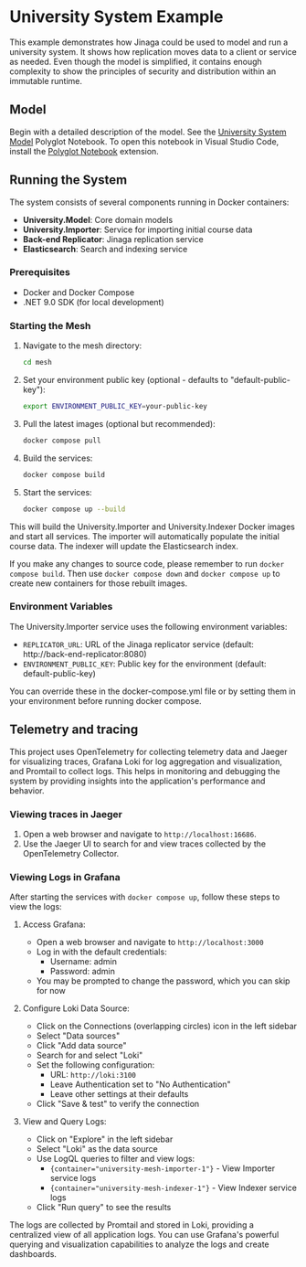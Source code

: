 # University System Example

This example demonstrates how Jinaga could be used to model and run a university system. It shows how replication moves data to a client or service as needed. Even though the model is simplified, it contains enough complexity to show the principles of security and distribution within an immutable runtime.

## Model

Begin with a detailed description of the model. See the [University System Model](./notebooks/UniversityModel.ipynb) Polyglot Notebook. To open this notebook in Visual Studio Code, install the [Polyglot Notebook](https://marketplace.visualstudio.com/items?itemName=ms-dotnettools.dotnet-interactive-vscode) extension.

## Running the System

The system consists of several components running in Docker containers:

- **University.Model**: Core domain models
- **University.Importer**: Service for importing initial course data
- **Back-end Replicator**: Jinaga replication service
- **Elasticsearch**: Search and indexing service

### Prerequisites

- Docker and Docker Compose
- .NET 9.0 SDK (for local development)

### Starting the Mesh

1. Navigate to the mesh directory:
   ```bash
   cd mesh
   ```

2. Set your environment public key (optional - defaults to "default-public-key"):
   ```bash
   export ENVIRONMENT_PUBLIC_KEY=your-public-key
   ```

3. Pull the latest images (optional but recommended):
   ```bash
   docker compose pull
   ```

4. Build the services:
   ```bash
   docker compose build
   ```

5. Start the services:
   ```bash
   docker compose up --build
   ```

This will build the University.Importer and University.Indexer Docker images and start all services. The importer will automatically populate the initial course data. The indexer will update the Elasticsearch index.

If you make any changes to source code, please remember to run `docker compose build`. Then use `docker compose down` and `docker compose up` to create new containers for those rebuilt images.

### Environment Variables

The University.Importer service uses the following environment variables:

- `REPLICATOR_URL`: URL of the Jinaga replicator service (default: http://back-end-replicator:8080)
- `ENVIRONMENT_PUBLIC_KEY`: Public key for the environment (default: default-public-key)

You can override these in the docker-compose.yml file or by setting them in your environment before running docker compose.

## Telemetry and tracing

This project uses OpenTelemetry for collecting telemetry data and Jaeger for visualizing traces, Grafana Loki for log aggregation and visualization, and Promtail to collect logs. This helps in monitoring and debugging the system by providing insights into the application's performance and behavior.

### Viewing traces in Jaeger

1. Open a web browser and navigate to `http://localhost:16686`.
2. Use the Jaeger UI to search for and view traces collected by the OpenTelemetry Collector.

### Viewing Logs in Grafana

After starting the services with `docker compose up`, follow these steps to view the logs:

1. Access Grafana:
   - Open a web browser and navigate to `http://localhost:3000`
   - Log in with the default credentials:
     * Username: admin
     * Password: admin
   - You may be prompted to change the password, which you can skip for now

2. Configure Loki Data Source:
   - Click on the Connections (overlapping circles) icon in the left sidebar
   - Select "Data sources"
   - Click "Add data source"
   - Search for and select "Loki"
   - Set the following configuration:
     * URL: `http://loki:3100`
     * Leave Authentication set to "No Authentication"
     * Leave other settings at their defaults
   - Click "Save & test" to verify the connection

3. View and Query Logs:
   - Click on "Explore" in the left sidebar
   - Select "Loki" as the data source
   - Use LogQL queries to filter and view logs:
     * `{container="university-mesh-importer-1"}` - View Importer service logs
     * `{container="university-mesh-indexer-1"}` - View Indexer service logs
   - Click "Run query" to see the results

The logs are collected by Promtail and stored in Loki, providing a centralized view of all application logs. You can use Grafana's powerful querying and visualization capabilities to analyze the logs and create dashboards.

